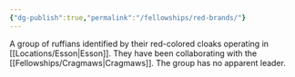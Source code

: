 ```yaml
---
{"dg-publish":true,"permalink":"/fellowships/red-brands/"}
---
```


A group of ruffians identified by their red-colored cloaks operating in [[Locations/Esson\|Esson]]. They have been collaborating with the [[Fellowships/Cragmaws\|Cragmaws]]. The group has no apparent leader.
